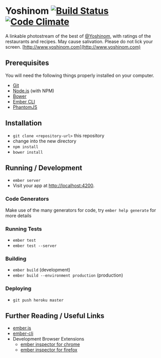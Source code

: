 # Yoshinom [![Build Status](https://travis-ci.org/john-kurkowski/yoshinom.svg)](https://travis-ci.org/john-kurkowski/yoshinom) [![Code Climate](https://codeclimate.com/github/john-kurkowski/yoshinom/badges/gpa.svg)](https://codeclimate.com/github/john-kurkowski/yoshinom)

A linkable photostream of the best of
[@Yoshinom](http://instagram.com/yoshinom), with ratings of the restaurants and
recipes. May cause salivation. Please do not lick your screen.
[http://www.yoshinom.com](http://www.yoshinom.com)

## Prerequisites

You will need the following things properly installed on your computer.

* [Git](http://git-scm.com/)
* [Node.js](http://nodejs.org/) (with NPM)
* [Bower](http://bower.io/)
* [Ember CLI](http://www.ember-cli.com/)
* [PhantomJS](http://phantomjs.org/)

## Installation

* `git clone <repository-url>` this repository
* change into the new directory
* `npm install`
* `bower install`

## Running / Development

* `ember server`
* Visit your app at [http://localhost:4200](http://localhost:4200).

### Code Generators

Make use of the many generators for code, try `ember help generate` for more details

### Running Tests

* `ember test`
* `ember test --server`

### Building

* `ember build` (development)
* `ember build --environment production` (production)

### Deploying

* `git push heroku master`

## Further Reading / Useful Links

* [ember.js](http://emberjs.com/)
* [ember-cli](http://www.ember-cli.com/)
* Development Browser Extensions
  * [ember inspector for chrome](https://chrome.google.com/webstore/detail/ember-inspector/bmdblncegkenkacieihfhpjfppoconhi)
  * [ember inspector for firefox](https://addons.mozilla.org/en-US/firefox/addon/ember-inspector/)

